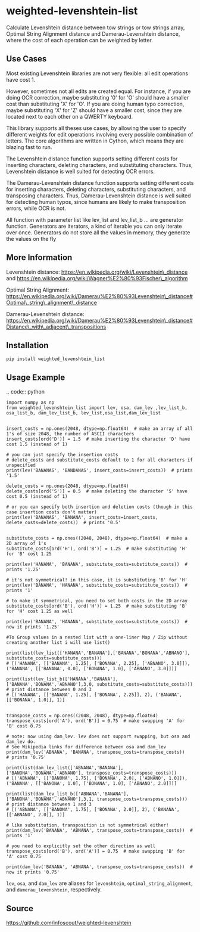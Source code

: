 # weighted-levenshtein-list
Calculate Levenshtein distance between tow strings or tow strings array, Optimal String Alignment distance and Damerau-Levenshtein distance, where the cost of each operation can be weighted by letter.

Use Cases
---------

Most existing Levenshtein libraries are not very flexible: all edit operations have cost 1.

However, sometimes not all edits are created equal. For instance, if you are doing OCR correction, maybe substituting '0' for 'O' should have a smaller cost than substituting 'X' for 'O'. If you are doing human typo correction, maybe substituting 'X' for 'Z' should have a smaller cost, since they are located next to each other on a QWERTY keyboard.

This library supports all theses use cases, by allowing the user to specify different weights for edit operations involving every possible combination of letters. The core algorithms are written in Cython, which means they are blazing fast to run.

The Levenshtein distance function supports setting different costs for inserting characters, deleting characters, and substituting characters. Thus, Levenshtein distance is well suited for detecting OCR errors.

The Damerau-Levenshtein distance function supports setting different costs for inserting characters, deleting characters, substituting characters, and transposing characters. Thus, Damerau-Levenshtein distance is well suited for detecting human typos, since humans are likely to make transposition errors, while OCR is not.

All function with parameter list like lev_list and lev_list_b ... are generator function. Generators are iterators, a kind of iterable you can only iterate over once. Generators do not store all the values in memory, they generate the values on the fly

More Information
----------------

Levenshtein distance:
https://en.wikipedia.org/wiki/Levenshtein\_distance and
https://en.wikipedia.org/wiki/Wagner%E2%80%93Fischer\_algorithm

Optimal String Alignment:
https://en.wikipedia.org/wiki/Damerau%E2%80%93Levenshtein\_distance#Optimal\_string\_alignment\_distance

Damerau-Levenshtein distance:
https://en.wikipedia.org/wiki/Damerau%E2%80%93Levenshtein\_distance#Distance\_with\_adjacent\_transpositions



Installation
------------

``pip install weighted_levenshtein_list``

Usage Example
-------------

.. code:: python

    import numpy as np
    from weighted_levenshtein_list import lev, osa, dam_lev ,lev_list_b, osa_list_b, dam_lev_list_b, lev_list,osa_list,dam_lev_list


    insert_costs = np.ones(2048, dtype=np.float64)  # make an array of all 1's of size 2048, the number of ASCII characters
    insert_costs[ord('D')] = 1.5  # make inserting the character 'D' have cost 1.5 (instead of 1)

    # you can just specify the insertion costs
    # delete_costs and substitute_costs default to 1 for all characters if unspecified
    print(lev('BANANAS', 'BANDANAS', insert_costs=insert_costs))  # prints '1.5'

    delete_costs = np.ones(2048, dtype=np.float64)
    delete_costs[ord('S')] = 0.5  # make deleting the character 'S' have cost 0.5 (instead of 1)

    # or you can specify both insertion and deletion costs (though in this case insertion costs don't matter)
    print(lev('BANANAS', 'BANANA', insert_costs=insert_costs, delete_costs=delete_costs))  # prints '0.5'


    substitute_costs = np.ones((2048, 2048), dtype=np.float64)  # make a 2D array of 1's
    substitute_costs[ord('H'), ord('B')] = 1.25  # make substituting 'H' for 'B' cost 1.25

    print(lev('HANANA', 'BANANA', substitute_costs=substitute_costs))  # prints '1.25'

    # it's not symmetrical! in this case, it is substituting 'B' for 'H'
    print(lev('BANANA', 'HANANA', substitute_costs=substitute_costs))  # prints '1'

    # to make it symmetrical, you need to set both costs in the 2D array
    substitute_costs[ord('B'), ord('H')] = 1.25  # make substituting 'B' for 'H' cost 1.25 as well

    print(lev('BANANA', 'HANANA', substitute_costs=substitute_costs))  # now it prints '1.25'

    #To Group values in a nested list with a one-liner Map / Zip without creating another list i will use list()

    print(list(lev_list(['HANANA','BANANA'],['BANANA','BONANA','ABNANO'], substitute_costs=substitute_costs)))
    # [('HANANA', [['BANANA', 1.25], ['BONANA', 2.25], ['ABNANO', 3.0]]), ('BANANA', [['BANANA', 0.0], ['BONANA', 1.0], ['ABNANO', 3.0]])]

    print(list(lev_list_b(['HANANA','BANANA'],['BANANA','BONANA','ABNANO'],3,0, substitute_costs=substitute_costs)))
    # print distance between 0 and 3 
    # [('HANANA', [['BANANA', 1.25], ['BONANA', 2.25]], 2), ('BANANA', [['BONANA', 1.0]], 1)]


    transpose_costs = np.ones((2048, 2048), dtype=np.float64)
    transpose_costs[ord('A'), ord('B')] = 0.75  # make swapping 'A' for 'B' cost 0.75

    # note: now using dam_lev. lev does not support swapping, but osa and dam_lev do.
    # See Wikipedia links for difference between osa and dam_lev
    print(dam_lev('ABNANA', 'BANANA', transpose_costs=transpose_costs))
    # prints '0.75'

    print(list(dam_lev_list(['ABNANA','BANANA'],['BANONA','BONANA','ABNANO'], transpose_costs=transpose_costs)))
    # [('ABNANA', [['BANONA', 1.75], ['BONANA', 2.0], ['ABNANO', 1.0]]), ('BANANA', [['BANONA', 1.0], ['BONANA', 1.0], ['ABNANO', 2.0]])]

    print(list(dam_lev_list_b(['ABNANA','BANANA'],['BANONA','BONANA','ABNANO'],3,1, transpose_costs=transpose_costs)))
    # print distance between 1 and 3 
    # [('ABNANA', [['BANONA', 1.75], ['BONANA', 2.0]], 2), ('BANANA', [['ABNANO', 2.0]], 1)]

    # like substitution, transposition is not symmetrical either!
    print(dam_lev('BANANA', 'ABNANA', transpose_costs=transpose_costs))  # prints '1'

    # you need to explicitly set the other direction as well
    transpose_costs[ord('B'), ord('A')] = 0.75  # make swapping 'B' for 'A' cost 0.75

    print(dam_lev('BANANA', 'ABNANA', transpose_costs=transpose_costs))  # now it prints '0.75'


``lev``, ``osa``, and ``dam_lev`` are aliases for ``levenshtein``,
``optimal_string_alignment``, and ``damerau_levenshtein``, respectively.


Source
---------

https://github.com/infoscout/weighted-levenshtein

